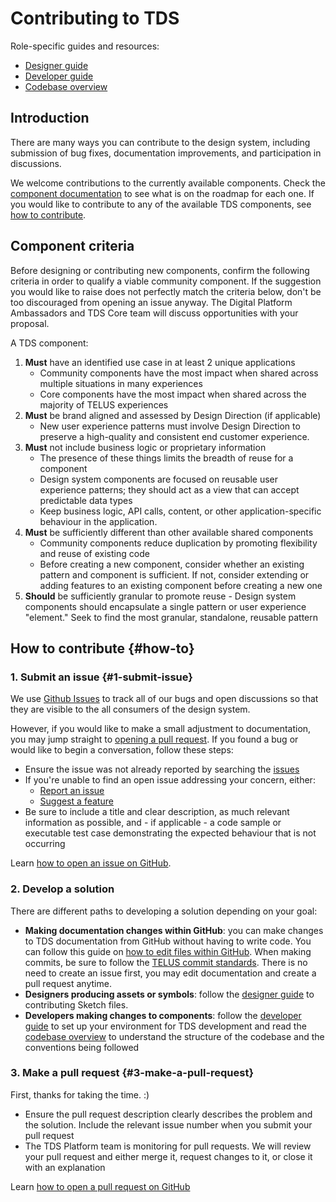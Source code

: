 # Contributing to TDS

Role-specific guides and resources:

- [Designer guide](./designer-guide.md)
- [Developer guide](./developer-guide.md)
- [Codebase overview](./codebase-overview.md)

## Introduction

There are many ways you can contribute to the design system, including submission of bug fixes, documentation improvements,
and participation in discussions.

We welcome contributions to the currently available components. Check the [component documentation](ref://../components/index.html)
to see what is on the roadmap for each one. If you would like to contribute to any of the available TDS components,
see [how to contribute](#how-to).

## Component criteria

Before designing or contributing new components, confirm the following criteria in order to qualify
a viable community component. If the suggestion you would like to raise does not perfectly match the criteria below, don't
be too discouraged from opening an issue anyway. The Digital Platform Ambassadors and TDS Core team will discuss opportunities with your proposal.

<!-- TODO: add document for digital platform ambassadors -->

A TDS component:

1.  **Must** have an identified use case in at least 2 unique applications
    - Community components have the most impact when shared across multiple situations in many experiences
    - Core components have the most impact when shared across the majority of TELUS experiences
2.  **Must** be brand aligned and assessed by Design Direction (if applicable)
    - New user experience patterns must involve Design Direction to preserve a high-quality and consistent end customer experience.
3.  **Must** not include business logic or proprietary information
    - The presence of these things limits the breadth of reuse for a component
    - Design system components are focused on reusable user experience patterns; they should act as a view that can accept predictable data types
    - Keep business logic, API calls, content, or other application-specific behaviour in the application.
4.  **Must** be sufficiently different than other available shared components
    - Community components reduce duplication by promoting flexibility and reuse of existing code
    - Before creating a new component, consider whether an existing pattern and component is sufficient. If not, consider extending or adding features to an existing component before creating a new one
5.  **Should** be sufficiently granular to promote reuse - Design system components should encapsulate a single pattern or user experience "element." Seek to find the most granular, standalone, reusable pattern
    <!-- TODO: remove duplicate information on tds-community -->

## How to contribute {#how-to}

### 1. Submit an issue {#1-submit-issue}

We use [Github Issues](https://github.com/telusdigital/tds-core/issues) to track all of our bugs and open discussions so that
they are visible to the all consumers of the design system.

However, if you would like to make a small adjustment to documentation, you may jump straight to [opening a pull request](#3-make-a-pull-request).
If you found a bug or would like to begin a conversation, follow these steps:

- Ensure the issue was not already reported by searching the [issues](https://github.com/telusdigital/tds-core/issues)
- If you're unable to find an open issue addressing your concern, either:
  - [Report an issue](https://github.com/telusdigital/tds-core/issues/new?template=defect_template.md)
  - [Suggest a feature](https://github.com/telusdigital/tds-core/issues/new?template=feature_template.md)
- Be sure to include a title and clear description, as much relevant information as possible, and - if applicable - a code
  sample or executable test case demonstrating the expected behaviour that is not occurring

Learn [how to open an issue on GitHub](https://help.github.com/articles/creating-an-issue/).

### 2. Develop a solution

There are different paths to developing a solution depending on your goal:

- **Making documentation changes within GitHub**: you can make changes to TDS documentation from GitHub without having
  to write code. You can follow this guide on [how to edit files within GitHub](https://help.github.com/articles/editing-files-in-your-repository/).
  When making commits, be sure to follow the [TELUS commit standards](https://github.com/telusdigital/reference-architecture/blob/0767e3450ee630bb6c8eb54a83c73f8ffa1576ab/process/contribution-model.md#commit-template).
  There is no need to create an issue first, you may edit documentation and create a pull request anytime.
- **Designers producing assets or symbols**: follow the [designer guide](./designer-guide.md) to contributing Sketch files.
- **Developers making changes to components**: follow the [developer guide](./developer-guide.md) to set up your environment for TDS development and read the [codebase overview](./codebase-overview.md) to understand the structure of the codebase and
  the conventions being followed

### 3. Make a pull request {#3-make-a-pull-request}

First, thanks for taking the time. :)

- Ensure the pull request description clearly describes the problem and the solution. Include the relevant issue number
  when you submit your pull request
- The TDS Platform team is monitoring for pull requests. We will review your pull request and either merge it, request
  changes to it, or close it with an explanation

Learn [how to open a pull request on GitHub](https://help.github.com/articles/creating-a-pull-request/)
